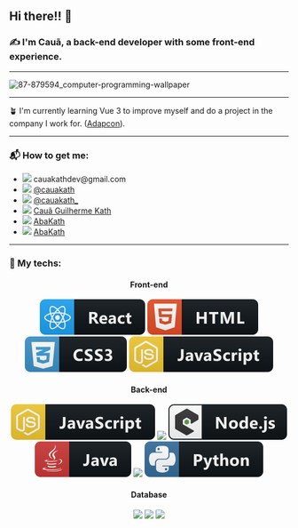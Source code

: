 ## Hi there!! 🫡

### ✍️ I'm Cauã, a back-end developer with some front-end experience.

<hr>

![87-879594_computer-programming-wallpaper](https://user-images.githubusercontent.com/80467897/212075020-7cedee15-1ee1-4b0f-9218-6be2c66fb376.jpg)
  
<hr>

🪴 I'm currently learning Vue 3 to improve myself and do a project in the company I work for. ([Adapcon](https://github.com/Adapcon)).
  
<hr>
  
### 📬 How to get me:
  
<p>
  <ul>
    <li>
      <img src="https://user-images.githubusercontent.com/80467897/201111655-ddc624e9-aa2c-4487-8fc6-dee34aea42f2.png">
      <span>cauakathdev@gmail.com</span>
    </li>
    <li>
      <img src="https://user-images.githubusercontent.com/80467897/201110730-ae90f7b9-9e0e-48ad-93b9-f88e7206d7eb.png">
      <a href="https://www.instagram.com/cauakath/">@cauakath</a>
    </li>
    <li>
      <img src="https://user-images.githubusercontent.com/80467897/201110817-83446731-64e0-442e-8b50-0f8e7a798f4c.png">
      <a href="https://twitter.com/cauakath_">@cauakath_</a>
    </li>
    <li>
      <img src="https://user-images.githubusercontent.com/80467897/201110886-74776a3d-b463-4ef8-8dde-7296253a0956.png">
      <a href="https://www.linkedin.com/in/cau%C3%A3-guilherme-kath-24982720b/">Cauã Guilherme Kath</a>
    </li>
    <li>
      <img src="https://user-images.githubusercontent.com/80467897/201110386-fb24a47e-c1fc-41f4-a5cc-53a7fc15919f.png">
      <a href="#">AbaKath</a>
    </li>
    <li>
      <img src="https://user-images.githubusercontent.com/80467897/201111124-ffbbeb28-cf86-4309-b644-5ff8b01d521e.png">
      <a href="#">AbaKath</a>
    </li>
  </ul>
<p/>

<hr>

### 🚀 My techs:
  
<div align="center">
  
#### Front-end

<p>
  <img src="https://github.com/MikeCodesDotNET/ColoredBadges/blob/master/svg/dev/frameworks/react.svg" />
  <img src="https://github.com/MikeCodesDotNET/ColoredBadges/blob/master/svg/dev/languages/html.svg" />
  <img src="https://github.com/MikeCodesDotNET/ColoredBadges/blob/master/svg/dev/languages/css3.svg" />
  <img src="https://github.com/MikeCodesDotNET/ColoredBadges/blob/master/svg/dev/languages/js.svg" />
<p/>

#### Back-end

<p>
  <img src="https://github.com/MikeCodesDotNET/ColoredBadges/blob/master/svg/dev/languages/js.svg" />
  <img src="https://img.shields.io/badge/TypeScript-007ACC?style=for-the-badge&logo=typescript&logoColor=white" />
  <img src="https://github.com/MikeCodesDotNET/ColoredBadges/blob/master/svg/dev/frameworks/nodejs_larger.svg" />
  <img src="https://github.com/MikeCodesDotNET/ColoredBadges/blob/master/svg/dev/languages/java.svg" />
  <img src="https://img.shields.io/badge/Spring-6DB33F?style=for-the-badge&logo=spring&logoColor=white" />
  <img src="https://github.com/MikeCodesDotNET/ColoredBadges/blob/master/svg/dev/languages/python.svg" />
<p/>

#### Database

<p>
  <img src="https://img.shields.io/badge/MySQL-00000F?style=for-the-badge&logo=mysql&logoColor=white" />
  <img src="https://img.shields.io/badge/PostgreSQL-316192?style=for-the-badge&logo=postgresql&logoColor=white" />
  <img src="https://img.shields.io/badge/SQLite-07405E?style=for-the-badge&logo=sqlite&logoColor=white" />
<p/>

</div>

